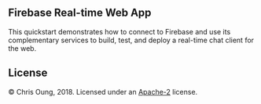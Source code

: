 Firebase Real-time Web App
--------------------------
This quickstart demonstrates how to connect to Firebase and use its complementary services to build, test, and deploy a real-time chat client for the web. 
    
License 
-------
© Chris Oung, 2018. Licensed under an [Apache-2](https://github.com/chrisoung/firebase-web/blob/master/LICENSE) license.

